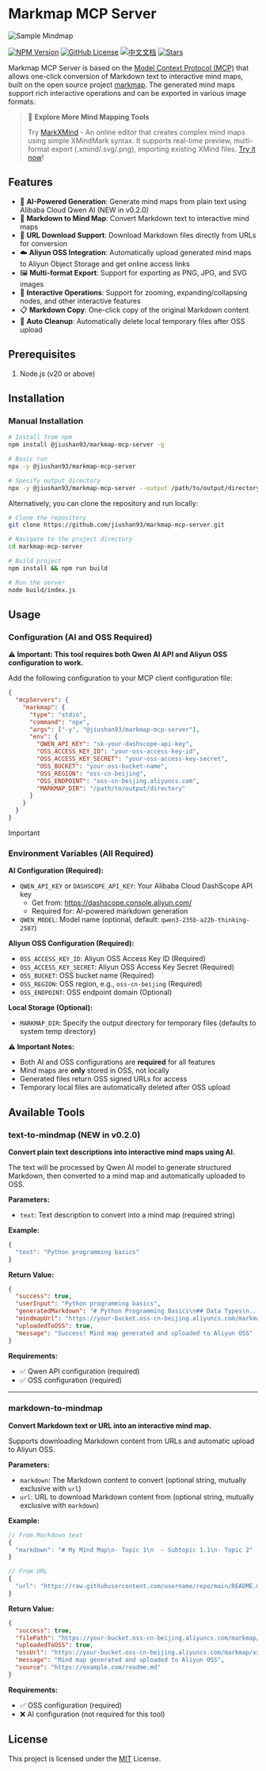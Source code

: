 # Markmap MCP Server

![Sample Mindmap](./docs/markmap.svg)

[![NPM Version](https://img.shields.io/npm/v/@jiushan93/markmap-mcp-server.svg)](https://www.npmjs.com/package/@jiushan93/markmap-mcp-server)
[![GitHub License](https://img.shields.io/github/license/jiushan93/markmap-mcp-server.svg)](LICENSE)
[![中文文档](https://img.shields.io/badge/中文文档-点击查看-blue)](README_zh-CN.md)
[![Stars](https://img.shields.io/github/stars/jiushan93/markmap-mcp-server)](https://github.com/jiushan93/markmap-mcp-server)

Markmap MCP Server is based on the [Model Context Protocol (MCP)](https://modelcontextprotocol.io/introduction) that allows one-click conversion of Markdown text to interactive mind maps, built on the open source project [markmap](https://github.com/markmap/markmap). The generated mind maps support rich interactive operations and can be exported in various image formats.

> 🎉 **Explore More Mind Mapping Tools**
>
> Try [MarkXMind](https://github.com/jinzcdev/markxmind) - An online editor that creates complex mind maps using simple XMindMark syntax. It supports real-time preview, multi-format export (.xmind/.svg/.png), importing existing XMind files. [Try it now](https://markxmind.js.org/)!

## Features

- 🤖 **AI-Powered Generation**: Generate mind maps from plain text using Alibaba Cloud Qwen AI (NEW in v0.2.0)
- 🌠 **Markdown to Mind Map**: Convert Markdown text to interactive mind maps
- 🔗 **URL Download Support**: Download Markdown files directly from URLs for conversion
- ☁️ **Aliyun OSS Integration**: Automatically upload generated mind maps to Aliyun Object Storage and get online access links
- 🖼️ **Multi-format Export**: Support for exporting as PNG, JPG, and SVG images
- 🔄 **Interactive Operations**: Support for zooming, expanding/collapsing nodes, and other interactive features
- 📋 **Markdown Copy**: One-click copy of the original Markdown content
- 🧹 **Auto Cleanup**: Automatically delete local temporary files after OSS upload

## Prerequisites

1. Node.js (v20 or above)

## Installation

### Manual Installation

```bash
# Install from npm
npm install @jiushan93/markmap-mcp-server -g

# Basic run
npx -y @jiushan93/markmap-mcp-server

# Specify output directory
npx -y @jiushan93/markmap-mcp-server --output /path/to/output/directory
```

Alternatively, you can clone the repository and run locally:

```bash
# Clone the repository
git clone https://github.com/jiushan93/markmap-mcp-server.git

# Navigate to the project directory
cd markmap-mcp-server

# Build project
npm install && npm run build

# Run the server
node build/index.js
```

## Usage

### Configuration (AI and OSS Required)

**⚠️ Important: This tool requires both Qwen AI API and Aliyun OSS configuration to work.**

Add the following configuration to your MCP client configuration file:

```json
{
  "mcpServers": {
    "markmap": {
      "type": "stdio",
      "command": "npx",
      "args": ["-y", "@jiushan93/markmap-mcp-server"],
      "env": {
        "QWEN_API_KEY": "sk-your-dashscope-api-key",
        "OSS_ACCESS_KEY_ID": "your-oss-access-key-id",
        "OSS_ACCESS_KEY_SECRET": "your-oss-access-key-secret",
        "OSS_BUCKET": "your-oss-bucket-name",
        "OSS_REGION": "oss-cn-beijing",
        "OSS_ENDPOINT": "oss-cn-beijing.aliyuncs.com",
        "MARKMAP_DIR": "/path/to/output/directory"
      }
    }
  }
}
```

> [!IMPORTANT]
>
> ### Environment Variables (All Required)
>
> **AI Configuration (Required):**
> - `QWEN_API_KEY` or `DASHSCOPE_API_KEY`: Your Alibaba Cloud DashScope API key
>   - Get from: https://dashscope.console.aliyun.com/
>   - Required for: AI-powered markdown generation
> - `QWEN_MODEL`: Model name (optional, default: `qwen3-235b-a22b-thinking-2507`)
>
> **Aliyun OSS Configuration (Required):**
> - `OSS_ACCESS_KEY_ID`: Aliyun OSS Access Key ID (Required)
> - `OSS_ACCESS_KEY_SECRET`: Aliyun OSS Access Key Secret (Required)
> - `OSS_BUCKET`: OSS bucket name (Required)
> - `OSS_REGION`: OSS region, e.g., `oss-cn-beijing` (Required)
> - `OSS_ENDPOINT`: OSS endpoint domain (Optional)
>
> **Local Storage (Optional):**
> - `MARKMAP_DIR`: Specify the output directory for temporary files (defaults to system temp directory)
>
> **⚠️ Important Notes:**
> - Both AI and OSS configurations are **required** for all features
> - Mind maps are **only** stored in OSS, not locally
> - Generated files return OSS signed URLs for access
> - Temporary local files are automatically deleted after OSS upload

## Available Tools

### text-to-mindmap (NEW in v0.2.0)

**Convert plain text descriptions into interactive mind maps using AI.**

The text will be processed by Qwen AI model to generate structured Markdown, then converted to a mind map and automatically uploaded to OSS.

**Parameters:**

- `text`: Text description to convert into a mind map (required string)

**Example:**

```javascript
{
  "text": "Python programming basics"
}
```

**Return Value:**

```json
{
  "success": true,
  "userInput": "Python programming basics",
  "generatedMarkdown": "# Python Programming Basics\n## Data Types\n...",
  "mindmapUrl": "https://your-bucket.oss-cn-beijing.aliyuncs.com/markmap/xxx.html?...",
  "uploadedToOSS": true,
  "message": "Success! Mind map generated and uploaded to Aliyun OSS"
}
```

**Requirements:**
- ✅ Qwen API configuration (required)
- ✅ OSS configuration (required)

---

### markdown-to-mindmap

**Convert Markdown text or URL into an interactive mind map.**

Supports downloading Markdown content from URLs and automatic upload to Aliyun OSS.

**Parameters:**

- `markdown`: The Markdown content to convert (optional string, mutually exclusive with `url`)
- `url`: URL to download Markdown content from (optional string, mutually exclusive with `markdown`)

**Example:**

```javascript
// From Markdown text
{
  "markdown": "# My Mind Map\n- Topic 1\n  - Subtopic 1.1\n- Topic 2"
}

// From URL
{
  "url": "https://raw.githubusercontent.com/username/repo/main/README.md"
}
```

**Return Value:**

```json
{
  "success": true,
  "filePath": "https://your-bucket.oss-cn-beijing.aliyuncs.com/markmap/xxx.html",
  "uploadedToOSS": true,
  "ossUrl": "https://your-bucket.oss-cn-beijing.aliyuncs.com/markmap/xxx.html?...",
  "message": "Mind map generated and uploaded to Aliyun OSS",
  "source": "https://example.com/readme.md"
}
```

**Requirements:**
- ✅ OSS configuration (required)
- ❌ AI configuration (not required for this tool)

## License

This project is licensed under the [MIT](./LICENSE) License.
